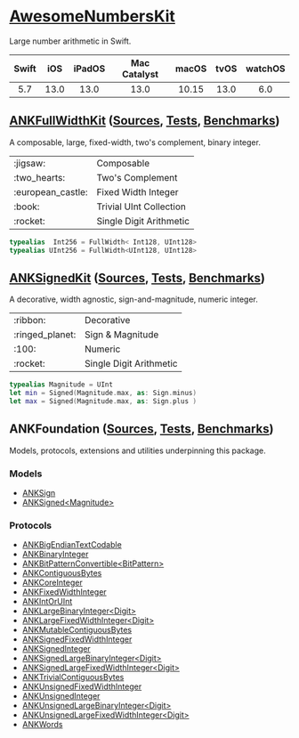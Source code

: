 # [AwesomeNumbersKit](https://oscbyspro.github.io/AwesomeNumbersKit/documentation/awesomenumberskit)

Large number arithmetic in Swift.

| Swift | iOS   | iPadOS | Mac Catalyst | macOS | tvOS  | watchOS |
|:-----:|:-----:|:------:|:------------:|:-----:|:-----:|:-------:|
| 5.7   | 13.0  | 13.0   | 13.0         | 10.15 | 13.0  | 6.0     |

## [ANKFullWidthKit](https://oscbyspro.github.io/AwesomeNumbersKit/documentation/awesomenumberskit/ankfullwidth) ([Sources](Sources/ANKFullWidthKit), [Tests](Tests/ANKFullWidthKitTests), [Benchmarks](Tests/ANKFullWidthKitBenchmarks))

A composable, large, fixed-width, two's complement, binary integer.

<table>
<tr><td>:jigsaw:</td><td>Composable</td></tr>
<tr><td>:two_hearts:</td><td>Two's Complement</td></tr>
<tr><td>:european_castle:</td><td>Fixed Width Integer</td></tr>
<tr><td>:book:</td><td>Trivial UInt Collection</td></tr>
<tr><td>:rocket:</td><td>Single Digit Arithmetic</td></tr>
</table>

```swift
typealias  Int256 = FullWidth< Int128, UInt128>
typealias UInt256 = FullWidth<UInt128, UInt128>
```

## [ANKSignedKit](https://oscbyspro.github.io/AwesomeNumbersKit/documentation/awesomenumberskit/anksigned) ([Sources](Sources/ANKSignedKit), [Tests](Tests/ANKSignedKitTests), [Benchmarks](Tests/ANKSignedKitBenchmarks))

A decorative, width agnostic, sign-and-magnitude, numeric integer.

<table>
<tr><td>:ribbon:</td><td>Decorative</td></tr>
<tr><td>:ringed_planet:</td><td>Sign & Magnitude</td></tr>
<tr><td>:100:</td><td>Numeric</td></tr>
<tr><td>:rocket:</td><td>Single Digit Arithmetic</td></tr>
</table>

```swift
typealias Magnitude = UInt
let min = Signed(Magnitude.max, as: Sign.minus)
let max = Signed(Magnitude.max, as: Sign.plus )
```

## ANKFoundation ([Sources](Sources/ANKFoundation), [Tests](Tests/ANKFoundationTests), [Benchmarks](Tests/ANKFoundationBenchmarks))

Models, protocols, extensions and utilities underpinning this package.

### Models

- [ANKSign](Sources/ANKFoundation/Models/ANKSign.swift)
- [ANKSigned\<Magnitude\>](Sources/ANKFoundation/Models/ANKSigned.swift)

### Protocols

- [ANKBigEndianTextCodable](Sources/ANKFoundation/ANKBigEndianTextCodable.swift)
- [ANKBinaryInteger](Sources/ANKFoundation/ANKBinaryInteger.swift)
- [ANKBitPatternConvertible\<BitPattern\>](Sources/ANKFoundation/ANKBitPatternConvertible.swift)
- [ANKContiguousBytes](Sources/ANKFoundation/ANKContiguousBytes.swift)
- [ANKCoreInteger](Sources/ANKFoundation/ANKCoreInteger.swift)
- [ANKFixedWidthInteger](Sources/ANKFoundation/ANKFixedWidthInteger.swift)
- [ANKIntOrUInt](Sources/ANKFoundation/ANKIntOrUInt.swift)
- [ANKLargeBinaryInteger\<Digit\>](Sources/ANKFoundation/ANKLargeBinaryInteger.swift)
- [ANKLargeFixedWidthInteger\<Digit\>](Sources/ANKFoundation/ANKLargeFixedWidthInteger.swift)
- [ANKMutableContiguousBytes](Sources/ANKFoundation/ANKContiguousBytes.swift)
- [ANKSignedFixedWidthInteger](Sources/ANKFoundation/ANKFixedWidthInteger.swift)
- [ANKSignedInteger](Sources/ANKFoundation/ANKBinaryInteger.swift)
- [ANKSignedLargeBinaryInteger\<Digit\>](Sources/ANKFoundation/ANKLargeBinaryInteger.swift)
- [ANKSignedLargeFixedWidthInteger\<Digit\>](Sources/ANKFoundation/ANKLargeFixedWidthInteger.swift)
- [ANKTrivialContiguousBytes](Sources/ANKFoundation/ANKContiguousBytes.swift)
- [ANKUnsignedFixedWidthInteger](Sources/ANKFoundation/ANKFixedWidthInteger.swift)
- [ANKUnsignedInteger](Sources/ANKFoundation/ANKBinaryInteger.swift)
- [ANKUnsignedLargeBinaryInteger\<Digit\>](Sources/ANKFoundation/ANKLargeBinaryInteger.swift)
- [ANKUnsignedLargeFixedWidthInteger\<Digit\>](Sources/ANKFoundation/ANKLargeFixedWidthInteger.swift)
- [ANKWords](Sources/ANKFoundation/ANKWords.swift)
